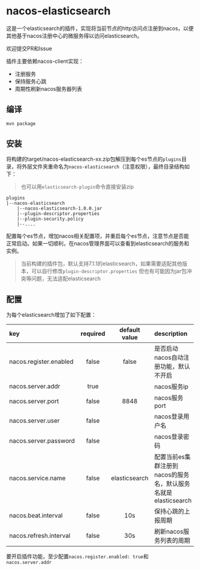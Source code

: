 # nacos-elasticsearch

这是一个elasticsearch的插件，实现将当前节点的http访问点注册到nacos，以便其他基于nacos注册中心的微服务得以访问elasticsearch。

欢迎提交PR和Issue

插件主要依赖nacos-client实现：

- 注册服务
- 保持服务心跳
- 周期性刷新nacos服务器列表

## 编译

```sh
mvn package
```

## 安装

将构建的target/nacos-elasticsearch-xx.zip包解压到每个es节点的`plugins`目录，将外层文件夹重命名为`nacos-elasticsearch`（注意权限），最终目录结构如下：

> 也可以用`elasticsearch-plugin`命令直接安装zip

```
plugins
|--nacos-elasticsearch
    |--nacos-elasticsearch-1.0.0.jar
    |--plugin-descriptor.properties
    |--plugin-security.policy
    |--....
```

配置每个es节点，增加nacos相关配置项，并重启每个es节点，注意节点是否能正常启动。如果一切顺利，在nacos管理界面可以查看到elasticsearch的服务和实例。

> 当前构建的插件包，默认支持7.1.1的elasticsearch，如果需要适配其他版本，可以自行修改`plugin-descriptor.properties`
> 但也有可能因为jar包冲突等问题，无法适配elasticsearch

## 配置

为每个elasticsearch增加了如下配置：

| key  | required | default value | description |
| :--- | :----: | :------: | :---------- |
| nacos.register.enabled | false | false  | 是否启动nacos自动注册功能，默认不开启 |
| nacos.server.addr | true |   | nacos服务ip |
| nacos.server.port | false | 8848  | nacos服务port |
| nacos.server.user | false |   | nacos登录用户名 |
| nacos.server.password | false |   | nacos登录密码 |
| nacos.service.name | false | elasticsearch  | 配置当前es集群注册到nacos的服务名，默认服务名就是elasticsearch |
| nacos.beat.interval | false | 10s  | 保持心跳的上报周期 |
| nacos.refresh.interval | false | 30s  | 刷新nacos服务列表的周期 |

要开启插件功能，至少配置`nacos.register.enabled: true`和`nacos.server.addr`
